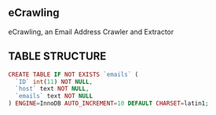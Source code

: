 eCrawling
-------------
eCrawling, an Email Address Crawler and Extractor

TABLE STRUCTURE
-----------------------

```php
CREATE TABLE IF NOT EXISTS `emails` (
  `ID` int(11) NOT NULL,
  `host` text NOT NULL,
  `emails` text NOT NULL
) ENGINE=InnoDB AUTO_INCREMENT=10 DEFAULT CHARSET=latin1;
```
